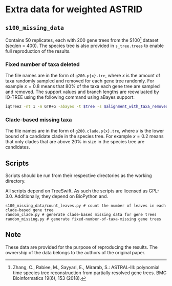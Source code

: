 Extra data for weighted ASTRID
==============================

## `s100_missing_data`

Contains 50 replicates, each with 200 gene trees from the S100[^1]
dataset (seqlen = 400). The species tree is also provided in
`s_tree.trees` to enable full reproduction of the results.

### Fixed number of taxa deleted

The file names are in the form of `g200.p{x}.tre`, where $x$
is the amount of taxa randomly sampled and removed for each gene tree
randomly. For example $x = 0.8$ means that 80% of the taxa each gene tree
are sampled and removed. The support values and branch lengths are reevaluated by IQ-TREE using the following command using aBayes support:

```bash
iqtree2 -nt 1 -m GTR+G -abayes -t $tree -s $alignment_with_taxa_removed
```

### Clade-based missing taxa

The file names are in the form of `g200.clade.p{x}.tre`,
where $x$ is the lower bound of a candidate clade in the species tree. For example $x = 0.2$ means that only clades that are above 20% in size in the species tree are candidates.


## Scripts

Scripts should be run from their respective directories as the working directory.

All scripts depend on TreeSwift. As such the scripts
are licensed as GPL-3.0. Additionally, they depend on BioPython and.

```
s100_missing_data/count_leaves.py # count the number of leaves in each clade-based gene tree
random_clade.py # generate clade-based missing data for gene trees
random_missing.py # generate fixed-number-of-taxa-missing gene trees
```

## Note

These data are provided for the purpose of reproducing the results. The ownership of the data belongs to the authors of the original paper.


[^1]: Zhang, C., Rabiee, M., Sayyari, E., Mirarab, S.: ASTRAL-III: polynomial time species tree reconstruction from
partially resolved gene trees. BMC Bioinformatics 19(6), 153 (2018).